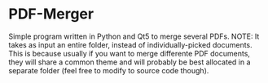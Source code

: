 # PDF-Merger
Simple program written in Python and Qt5 to merge several PDFs.
NOTE: It takes as input an entire folder, instead of individually-picked documents. This is because usually if you want to merge differente PDF documents, they will share a common theme and will probably be best allocated in a separate folder (feel free to modify to source code though).
